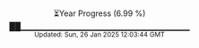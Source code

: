 <p align="center">
⏳Year Progress (6.99 %)<br>
██▁▁▁▁▁▁▁▁▁▁▁▁▁▁▁▁▁▁▁▁▁▁▁▁▁▁▁▁ <br>
<sub>Updated: Sun, 26 Jan 2025 12:03:44 GMT</sub>
</p>

